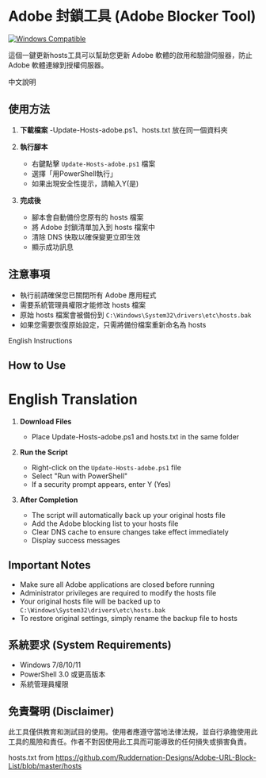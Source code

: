 # Adobe 封鎖工具 (Adobe Blocker Tool)

[![Windows Compatible](https://img.shields.io/badge/Platform-Windows-blue.svg)](https://www.microsoft.com/windows)

這個一鍵更新hosts工具可以幫助您更新 Adobe 軟體的啟用和驗證伺服器，防止 Adobe 軟體連線到授權伺服器。


中文說明

## 使用方法

1. **下載檔案**
   -Update-Hosts-adobe.ps1、hosts.txt 放在同一個資料夾

2. **執行腳本**
   - 右鍵點擊 `Update-Hosts-adobe.ps1` 檔案
   - 選擇「用PowerShell執行」
   - 如果出現安全性提示，請輸入Y(是)

3. **完成後**
   - 腳本會自動備份您原有的 hosts 檔案
   - 將 Adobe 封鎖清單加入到 hosts 檔案中
   - 清除 DNS 快取以確保變更立即生效
   - 顯示成功訊息

## 注意事項

- 執行前請確保您已關閉所有 Adobe 應用程式
- 需要系統管理員權限才能修改 hosts 檔案
- 原始 hosts 檔案會被備份到 `C:\Windows\System32\drivers\etc\hosts.bak`
- 如果您需要恢復原始設定，只需將備份檔案重新命名為 hosts


English Instructions

## How to Use
# English Translation

1. **Download Files**
   - Place Update-Hosts-adobe.ps1 and hosts.txt in the same folder

2. **Run the Script**
   - Right-click on the `Update-Hosts-adobe.ps1` file
   - Select "Run with PowerShell"
   - If a security prompt appears, enter Y (Yes)


3. **After Completion**
   - The script will automatically back up your original hosts file
   - Add the Adobe blocking list to your hosts file
   - Clear DNS cache to ensure changes take effect immediately
   - Display success messages

## Important Notes

- Make sure all Adobe applications are closed before running
- Administrator privileges are required to modify the hosts file
- Your original hosts file will be backed up to `C:\Windows\System32\drivers\etc\hosts.bak`
- To restore original settings, simply rename the backup file to hosts

</details>

## 系統要求 (System Requirements)

- Windows 7/8/10/11
- PowerShell 3.0 或更高版本
- 系統管理員權限



## 免責聲明 (Disclaimer)

此工具僅供教育和測試目的使用。使用者應遵守當地法律法規，並自行承擔使用此工具的風險和責任。作者不對因使用此工具而可能導致的任何損失或損害負責。

hosts.txt from
https://github.com/Ruddernation-Designs/Adobe-URL-Block-List/blob/master/hosts

